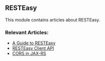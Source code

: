 ## RESTEasy

This module contains articles about RESTEasy.

### Relevant Articles:
- [A Guide to RESTEasy](https://www.surya.com/resteasy-tutorial)
- [RESTEasy Client API](https://www.surya.com/resteasy-client-tutorial)
- [CORS in JAX-RS](https://www.surya.com/cors-in-jax-rs)
